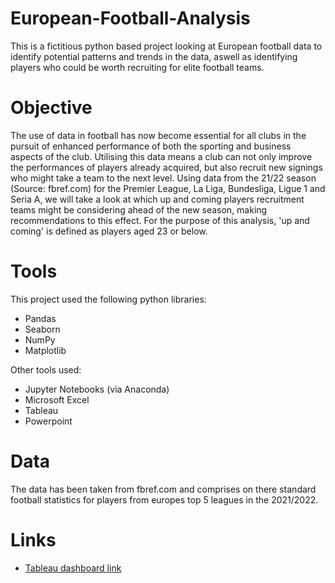 # European-Football-Analysis
This is a fictitious python based project looking at European football data to identify potential patterns and trends in the data, aswell as identifying players who could be worth recruiting for elite football teams.
# Objective
The use of data in football has now become essential for all clubs in the pursuit of enhanced performance of both the sporting and business aspects of the club. Utilising this data means a club can not only improve the performances of players already acquired, but also recruit new signings who might take a team to the next level. Using data from the 21/22 season (Source: fbref.com) for the Premier League, La Liga, Bundesliga, Ligue 1 and Seria A, we will take a look at which up and coming players recruitment teams might be considering ahead of the new season, making recommendations to this effect. For the purpose of this analysis, 'up and coming' is defined as players aged 23 or below.
# Tools
This project used the following python libraries:
- Pandas
- Seaborn
- NumPy
- Matplotlib

Other tools used:
- Jupyter Notebooks (via Anaconda)
- Microsoft Excel
- Tableau
- Powerpoint
# Data
The data has been taken from fbref.com and comprises on there standard football statistics for players from europes top 5 leagues in the 2021/2022.
# Links
- [Tableau dashboard link](https://public.tableau.com/app/profile/thomas.shaw/viz/EuropeanU23FootballAnalysis/EuropeanU23FootballAnalysis)

